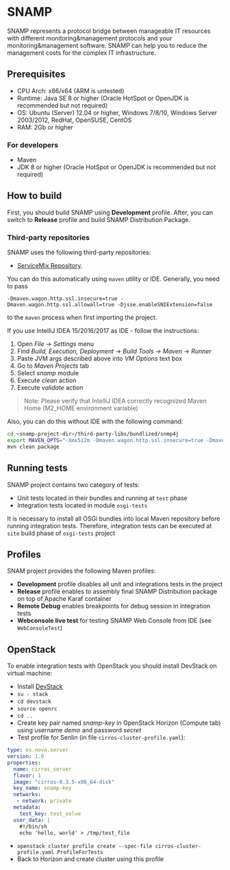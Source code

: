 SNAMP
=====

SNAMP represents a protocol bridge between manageable IT resources with different monitoring&management
protocols and your monitoring&management software. SNAMP can help you to reduce the management costs
for the complex IT infrastructure.

## Prerequisites
* CPU Arch: x86/x64 (ARM is untested)
* Runtime: Java SE 8 or higher (Oracle HotSpot or OpenJDK is recommended but not required)
* OS: Ubuntu (Server) 12.04 or higher, Windows 7/8/10, Windows Server 2003/2012, RedHat, OpenSUSE, CentOS
* RAM: 2Gb or higher

### For developers
* Maven
* JDK 8 or higher (Oracle HotSpot or OpenJDK is recommended but not required)

## How to build
First, you should build SNAMP using **Development** profile. After, you can switch to **Release** profile and build SNAMP Distribution Package.

### Third-party repositories
SNAMP uses the following third-party repositories:

* [ServiceMix Repository](http://svn.apache.org/repos/asf/servicemix/m2-repo/).

You can do this automatically using `maven` utility or IDE.
Generally, you need to pass
```
-Dmaven.wagon.http.ssl.insecure=true -Dmaven.wagon.http.ssl.allowall=true -Djsse.enableSNIExtension=false
```
to the `maven` process when first importing the project.

If you use IntelliJ IDEA 15/2016/2017 as IDE - follow the instructions:

1. Open _File_ -> _Settings_ menu
1. Find _Build, Execution, Deployment_ -> _Build Tools_ -> _Maven_ -> _Runner_
1. Paste JVM args described above into _VM Options_ text box
1. Go to _Maven Projects_ tab
1. Select _snamp_ module
1. Execute _clean_ action
1. Execute _validate_ action

> Note: Please verify that IntelliJ IDEA correctly recognized Maven Home (M2_HOME environment variable)

Also, you can do this without IDE with the following command:

```sh
cd <snamp-project-dir>/third-party-libs/bundlized/snmp4j
export MAVEN_OPTS="-Xmx512m -Dmaven.wagon.http.ssl.insecure=true -Dmaven.wagon.http.ssl.allowall=true -Djsse.enableSNIExtension=false"
mvn clean package
```

## Running tests
SNAMP project contains two category of tests:

* Unit tests located in their bundles and running at `test` phase
* Integration tests located in module `osgi-tests`

It is necessary to install all OSGi bundles into local Maven repository before running integration tests.
Therefore, integration tests can be executed at `site` build phase of `osgi-tests` project

## Profiles
SNAM project provides the following Maven profiles:

* **Development** profile disables all unit and integrations tests in the project
* **Release** profile enables to assembly final SNAMP Distribution package on top of Apache Karaf container
* **Remote Debug** enables breakpoints for debug session in integration tests
* **Webconsole live test** for testing SNAMP Web Console from IDE (see `WebConsoleTest`)

## OpenStack
To enable integration tests with OpenStack you should install DevStack on virtual machine:

* Install [DevStack](https://docs.openstack.org/developer/devstack/)
* `su - stack`
* `cd devstack`
* `source openrc`
* `cd ..`
* Create key pair named _snamp-key_ in OpenStack Horizon (Compute tab) using username _demo_ and password _secret_
* Test profile for Senlin (in file `cirros-cluster-profile.yaml`):

```yaml
type: os.nova.server
version: 1.0
properties:
  name: cirros_server
  flavor: 1
  image: "cirros-0.3.5-x86_64-disk"
  key_name: snamp-key
  networks:
   - network: private
  metadata:
    test_key: test_value
  user_data: |
    #!/bin/sh
    echo 'hello, world' > /tmp/test_file
```

* `openstack cluster profile create --spec-file cirros-cluster-profile.yaml ProfileForTests`
* Back to Horizon and create cluster using this profile